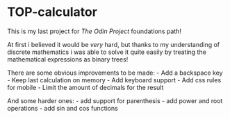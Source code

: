 # TOP-calculator

This is my last project for _The Odin Project_ foundations path!

At first i believed it would be _*very*_ hard, but thanks to my understanding of discrete mathematics i was able to solve it quite easily by treating the mathematical expressions as binary trees!

There are some obvious improvements to be made:
    - Add a backspace key
    - Keep last calculation on memory
    - Add keyboard support
    - Add css rules for mobile
    - Limit the amount of decimals for the result

And some harder ones:
    - add support for parenthesis
    - add power and root operations
    - add sin and cos functions